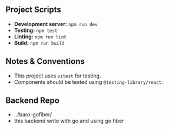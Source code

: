 ## Project Scripts

- **Development server:** `npm run dev`
- **Testing:** `npm test`
- **Linting:** `npm run lint`
- **Build:** `npm run build`

## Notes & Conventions

- This project uses `vitest` for testing.
- Components should be tested using `@testing-library/react`.

## Backend Repo

- ../baro-gofiber/
- this backend write with go and using go fiber
